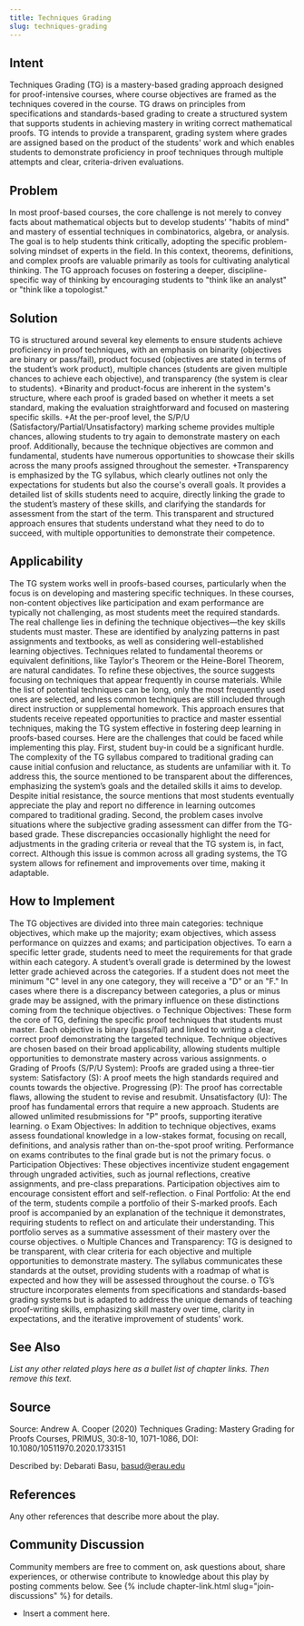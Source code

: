 ```yaml
---
title: Techniques Grading
slug: techniques-grading
---
```

## Intent

Techniques Grading (TG) is a mastery-based grading approach designed for proof-intensive courses, where course objectives are framed as the techniques covered in the course. TG draws on principles from specifications and standards-based grading to create a structured system that supports students in achieving mastery in writing correct mathematical proofs. TG intends to provide a transparent, grading system where grades are assigned based on the product of the students' work and which enables students to demonstrate proficiency in proof techniques through multiple attempts and clear, criteria-driven evaluations.


## Problem

In most proof-based courses, the core challenge is not merely to convey facts about mathematical objects but to develop students’ "habits of mind" and mastery of essential techniques in combinatorics, algebra, or analysis. The goal is to help students think critically, adopting the specific problem-solving mindset of experts in the field. In this context, theorems, definitions, and complex proofs are valuable primarily as tools for cultivating analytical thinking. The TG approach focuses on fostering a deeper, discipline-specific way of thinking by encouraging students to "think like an analyst" or "think like a topologist."


## Solution

TG is structured around several key elements to ensure students achieve proficiency in proof techniques, with an emphasis on binarity (objectives are binary or pass/fail),  product focused (objectives are stated in terms of the student’s work product), multiple chances (students are given multiple chances to achieve each objective), and transparency (the system is clear to students). 
+Binarity and product-focus are inherent in the system's structure, where each proof is graded based on whether it meets a set standard, making the evaluation straightforward and focused on mastering specific skills.
+At the per-proof level, the S/P/U (Satisfactory/Partial/Unsatisfactory) marking scheme provides multiple chances, allowing students to try again to demonstrate mastery on each proof. Additionally, because the technique objectives are common and fundamental, students have numerous opportunities to showcase their skills across the many proofs assigned throughout the semester. 
+Transparency is emphasized by the TG syllabus, which clearly outlines not only the expectations for students but also the course's overall goals. It provides a detailed list of skills students need to acquire, directly linking the grade to the student’s mastery of these skills, and clarifying the standards for assessment from the start of the term.
This transparent and structured approach ensures that students understand what they need to do to succeed, with multiple opportunities to demonstrate their competence.



## Applicability

The TG system works well in proofs-based courses, particularly when the focus is on developing and mastering specific techniques. In these courses, non-content objectives like participation and exam performance are typically not challenging, as most students meet the required standards. The real challenge lies in defining the technique objectives—the key skills students must master. These are identified by analyzing patterns in past assignments and textbooks, as well as considering well-established learning objectives. Techniques related to fundamental theorems or equivalent definitions, like Taylor's Theorem or the Heine-Borel Theorem, are natural candidates.
To refine these objectives, the source suggests focusing on techniques that appear frequently in course materials. While the list of potential techniques can be long, only the most frequently used ones are selected, and less common techniques are still included through direct instruction or supplemental homework. This approach ensures that students receive repeated opportunities to practice and master essential techniques, making the TG system effective in fostering deep learning in proofs-based courses.
Here are the challenges that could be faced while implementing this play. 
First, student buy-in could be a significant hurdle. The complexity of the TG syllabus compared to traditional grading can cause initial confusion and reluctance, as students are unfamiliar with it. To address this, the source mentioned to be transparent about the differences, emphasizing the system’s goals and the detailed skills it aims to develop. Despite initial resistance, the source mentions that most students eventually appreciate the play and report no difference in learning outcomes compared to traditional grading.
Second, the problem cases involve situations where the subjective grading assessment can differ from the TG-based grade. These discrepancies occasionally highlight the need for adjustments in the grading criteria or reveal that the TG system is, in fact, correct. Although this issue is common across all grading systems, the TG system allows for refinement and improvements over time, making it adaptable.


## How to Implement

The TG objectives are divided into three main categories: technique objectives, which make up the majority; exam objectives, which assess performance on quizzes and exams; and participation objectives. To earn a specific letter grade, students need to meet the requirements for that grade within each category. A student’s overall grade is determined by the lowest letter grade achieved across the categories. If a student does not meet the minimum "C" level in any one category, they will receive a "D" or an "F." In cases where there is a discrepancy between categories, a plus or minus grade may be assigned, with the primary influence on these distinctions coming from the technique objectives.
o	Technique Objectives: These form the core of TG, defining the specific proof techniques that students must master. Each objective is binary (pass/fail) and linked to writing a clear, correct proof demonstrating the targeted technique. Technique objectives are chosen based on their broad applicability, allowing students multiple opportunities to demonstrate mastery across various assignments.
o	Grading of Proofs (S/P/U System): Proofs are graded using a three-tier system: Satisfactory (S): A proof meets the high standards required and counts towards the objective. Progressing (P): The proof has correctable flaws, allowing the student to revise and resubmit. Unsatisfactory (U): The proof has fundamental errors that require a new approach. Students are allowed unlimited resubmissions for "P" proofs, supporting iterative learning.
o	Exam Objectives: In addition to technique objectives, exams assess foundational knowledge in a low-stakes format, focusing on recall, definitions, and analysis rather than on-the-spot proof writing. Performance on exams contributes to the final grade but is not the primary focus.
o	Participation Objectives: These objectives incentivize student engagement through ungraded activities, such as journal reflections, creative assignments, and pre-class preparations. Participation objectives aim to encourage consistent effort and self-reflection.
o	Final Portfolio: At the end of the term, students compile a portfolio of their S-marked proofs. Each proof is accompanied by an explanation of the technique it demonstrates, requiring students to reflect on and articulate their understanding. This portfolio serves as a summative assessment of their mastery over the course objectives.
o	Multiple Chances and Transparency: TG is designed to be transparent, with clear criteria for each objective and multiple opportunities to demonstrate mastery. The syllabus communicates these standards at the outset, providing students with a roadmap of what is expected and how they will be assessed throughout the course.
o	TG’s structure incorporates elements from specifications and standards-based grading systems but is adapted to address the unique demands of teaching proof-writing skills, emphasizing skill mastery over time, clarity in expectations, and the iterative improvement of students' work.



## See Also

_List any other related plays here as a bullet list of chapter links.
Then remove this text._


## Source

Source: Andrew A. Cooper (2020) Techniques Grading: Mastery Grading for Proofs
Courses, PRIMUS, 30:8-10, 1071-1086, DOI: 10.1080/10511970.2020.1733151


Described by: Debarati Basu, basud@erau.edu


## References

Any other references that describe more about the play.


## Community Discussion

Community members are free to comment on, ask questions about, share
experiences, or otherwise contribute to knowledge about this play by
posting comments below.
See {% include chapter-link.html slug="join-discussions" %} for details.

* Insert a comment here.
